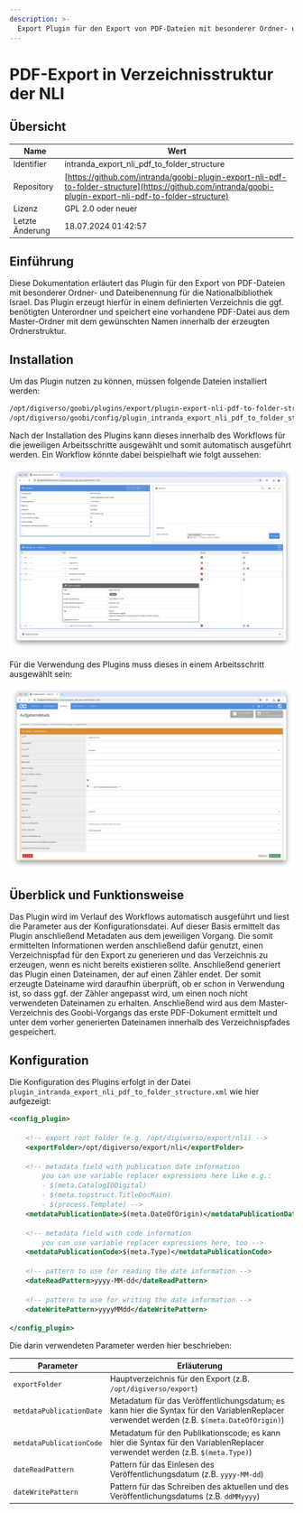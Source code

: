 ```yaml
---
description: >-
  Export Plugin für den Export von PDF-Dateien mit besonderer Ordner- und Dateibenennung für die Nationalbibliothek Israel.
---
```


# PDF-Export in Verzeichnisstruktur der NLI

## Übersicht

Name                     | Wert
-------------------------|-----------
Identifier               | intranda_export_nli_pdf_to_folder_structure
Repository               | [https://github.com/intranda/goobi-plugin-export-nli-pdf-to-folder-structure](https://github.com/intranda/goobi-plugin-export-nli-pdf-to-folder-structure)
Lizenz              | GPL 2.0 oder neuer 
Letzte Änderung    | 18.07.2024 01:42:57


## Einführung
Diese Dokumentation erläutert das Plugin für den Export von PDF-Dateien mit besonderer Ordner- und Dateibenennung für die Nationalbibliothek Israel. Das Plugin erzeugt hierfür in einem definierten Verzeichnis die ggf. benötigten Unterordner und speichert eine vorhandene PDF-Datei aus dem Master-Ordner mit dem gewünschten Namen innerhalb der erzeugten Ordnerstruktur.

## Installation
Um das Plugin nutzen zu können, müssen folgende Dateien installiert werden:

```bash
/opt/digiverso/goobi/plugins/export/plugin-export-nli-pdf-to-folder-structure-base.jar
/opt/digiverso/goobi/config/plugin_intranda_export_nli_pdf_to_folder_structure.xml
```

Nach der Installation des Plugins kann dieses innerhalb des Workflows für die jeweiligen Arbeitsschritte ausgewählt und somit automatisch ausgeführt werden. Ein Workflow könnte dabei beispielhaft wie folgt aussehen:

![Beispielhafter Aufbau eines Workflows](images/goobi-plugin-export-nli-pdf-to-folder-structure_screen1_de.png)

Für die Verwendung des Plugins muss dieses in einem Arbeitsschritt ausgewählt sein:

![Konfiguration des Arbeitsschritts für die Nutzung des Plugins](images/goobi-plugin-export-nli-pdf-to-folder-structure_screen2_de.png)


## Überblick und Funktionsweise
Das Plugin wird im Verlauf des Workflows automatisch ausgeführt und liest die Parameter aus der Konfigurationsdatei. Auf dieser Basis ermittelt das Plugin anschließend Metadaten aus dem jeweiligen Vorgang. Die somit ermittelten Informationen werden anschließend dafür genutzt, einen Verzeichnispfad für den Export zu generieren und das Verzeichnis zu erzeugen, wenn es nicht bereits existieren sollte. Anschließend generiert das Plugin einen Dateinamen, der auf einen Zähler endet. Der somit erzeugte Dateiname wird daraufhin überprüft, ob er schon in Verwendung ist, so dass ggf. der Zähler angepasst wird, um einen noch nicht verwendeten Dateinamen zu erhalten. Anschließend wird aus dem Master-Verzeichnis des Goobi-Vorgangs das erste PDF-Dokument ermittelt und unter dem vorher generierten Dateinamen innerhalb des Verzeichnispfades gespeichert.


## Konfiguration
Die Konfiguration des Plugins erfolgt in der Datei `plugin_intranda_export_nli_pdf_to_folder_structure.xml` wie hier aufgezeigt:

```xml
<config_plugin>
 
    <!-- export root folder (e.g. /opt/digiverso/export/nli) -->
	<exportFolder>/opt/digiverso/export/nli</exportFolder>
	
	<!-- metadata field with publication date information
		you can use variable replacer expressions here like e.g.: 
		- $(meta.CatalogIDDigital) 
		- $(meta.topstruct.TitleDocMain) 
		- $(process.Template) -->
	<metdataPublicationDate>$(meta.DateOfOrigin)</metdataPublicationDate>

	<!-- metadata field with code information 
		you can use variable replacer expressions here, too -->
	<metdataPublicationCode>$(meta.Type)</metdataPublicationCode>

	<!-- pattern to use for reading the date information -->
	<dateReadPattern>yyyy-MM-dd</dateReadPattern>

	<!-- pattern to use for writing the date information -->
	<dateWritePattern>yyyyMMdd</dateWritePattern>

</config_plugin>
```

Die darin verwendeten Parameter werden hier beschrieben: 

Parameter                | Erläuterung
-------------------------|------------------------------------
`exportFolder`           | Hauptverzeichnis für den Export (z.B. `/opt/digiverso/export`)
`metdataPublicationDate` | Metadatum für das Veröffentlichungsdatum; es kann hier die Syntax für den VariablenReplacer verwendet werden (z.B. `$(meta.DateOfOrigin)`)
`metdataPublicationCode` | Metadatum für den Publikationscode; es kann hier die Syntax für den VariablenReplacer verwendet werden (z.B. `$(meta.Type)`)
`dateReadPattern`        | Pattern für das Einlesen des Veröffentlichungsdatum (z.B. `yyyy-MM-dd`)
`dateWritePattern`       | Pattern für das Schreiben des aktuellen und des Veröffentlichungsdatums (z.B. `ddMMyyyy`)